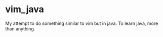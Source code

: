 # vim_java
My attempt to do something similar to vim but in java. To learn java, more than anything.

